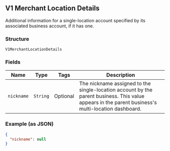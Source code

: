 ## V1 Merchant Location Details

Additional information for a single-location account specified by its associated business account, if it has one.

### Structure

`V1MerchantLocationDetails`

### Fields

| Name | Type | Tags | Description |
|  --- | --- | --- | --- |
| `nickname` | `String` | Optional | The nickname assigned to the single-location account by the parent business. This value appears in the parent business's multi-location dashboard. |

### Example (as JSON)

```json
{
  "nickname": null
}
```

